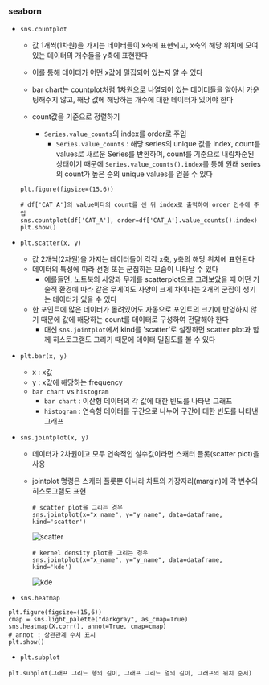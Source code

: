 ### seaborn

- `sns.countplot`

  - 값 1개씩(1차원)을 가지는 데이터들이 x축에 표현되고, x축의 해당 위치에 모여있는 데이터의 개수들을 y축에 표현한다
  - 이를 통해 데이터가 어떤 x값에 밀집되어 있는지 알 수 있다
  - bar chart는 countplot처럼 1차원으로 나열되어 있는 데이터들을 알아서 카운팅해주지 않고, 해당 값에 해당하는 개수에 대한 데이터가 있어야 한다

  - count값을 기준으로 정렬하기
    - `Series.value_counts`의 index를 order로 주입
      - `Series.value_counts` : 해당 series의 unique 값을 index, count를 values로 새로운 Series를 반환하며, count를 기준으로 내림차순된 상태이기 때문에 `Series.value_counts().index`를 통해 원래 series의 count가 높은 순의 unique values를 얻을 수 있다

  ```
  plt.figure(figsize=(15,6))

  # df['CAT_A']의 value마다의 count를 센 뒤 index로 출력하여 order 인수에 주입
  sns.countplot(df['CAT_A'], order=df['CAT_A'].value_counts().index)
  plt.show()
  ```

- `plt.scatter(x, y)`

  - 값 2개씩(2차원)을 가지는 데이터들이 각각 x축, y축의 해당 위치에 표현된다
  - 데이터의 특성에 따라 선형 또는 군집하는 모습이 나타날 수 있다
    - 예를들면, 노트북의 사양과 무게를 scatterplot으로 그려보았을 때 어떤 기술적 환경에 따라 같은 무게여도 사양이 크게 차이나는 2개의 군집이 생기는 데이터가 있을 수 있다
  - 한 포인트에 많은 데이터가 몰려있어도 자동으로 포인트의 크기에 반영하지 않기 때문에 값에 해당하는 count를 데이터로 구성하여 전달해야 한다
    - 대신 `sns.jointplot`에서 kind를 'scatter'로 설정하면 scatter plot과 함께 히스토그램도 그리기 때문에 데이터 밀집도를 볼 수 있다

- `plt.bar(x, y)`

  - x : x값
  - y : x값에 해당하는 frequency
  - `bar chart` vs `histogram`
    - `bar chart` : 이산형 데이터의 각 값에 대한 빈도를 나타낸 그래프
    - `histogram` : 연속형 데이터를 구간으로 나누어 구간에 대한 빈도를 나타낸 그래프

- `sns.jointplot(x, y)`

  - 데이터가 2차원이고 모두 연속적인 실수값이라면 스캐터 플롯(scatter plot)을 사용
  - jointplot 명령은 스캐터 플롯뿐 아니라 차트의 가장자리(margin)에 각 변수의 히스토그램도 표현

    ```
    # scatter plot을 그리는 경우
    sns.jointplot(x="x_name", y="y_name", data=dataframe, kind='scatter')
    ```

    ![scatter](image/jointplot_scatter.png)

    ```
    # kernel density plot을 그리는 경우
    sns.jointplot(x="x_name", y="y_name", data=dataframe, kind='kde')
    ```

    ![kde](image/jointplot_kde.png)

- `sns.heatmap`

```
plt.figure(figsize=(15,6))
cmap = sns.light_palette("darkgray", as_cmap=True)
sns.heatmap(X.corr(), annot=True, cmap=cmap)
# annot : 상관관계 수치 표시
plt.show()
```

- `plt.subplot`

```
plt.subplot(그래프 그리드 행의 길이, 그래프 그리드 열의 길이, 그래프의 위치 순서)
```
